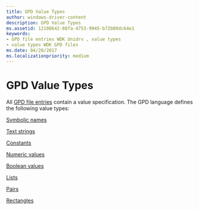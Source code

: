 ```yaml
---
title: GPD Value Types
author: windows-driver-content
description: GPD Value Types
ms.assetid: 12108642-88fa-4753-9945-b72b00dc64e1
keywords:
- GPD file entries WDK Unidrv , value types
- value types WDK GPD files
ms.date: 04/20/2017
ms.localizationpriority: medium
---
```


# GPD Value Types





All [GPD file entries](gpd-file-entries.md) contain a value specification. The GPD language defines the following value types:

[Symbolic names](symbolic-names.md)

[Text strings](text-strings.md)

[Constants](constants.md)

[Numeric values](numeric-values.md)

[Boolean values](boolean-values.md)

[Lists](lists.md)

[Pairs](pairs.md)

[Rectangles](rectangles.md)

 

 




